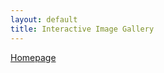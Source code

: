 ```yaml
---
layout: default
title: Interactive Image Gallery
---
```


[Homepage](./)

<div id="gallery-root">
    <!-- Gallery content will be dynamically loaded here -->
</div>

<style>
    #gallery-root {
        display: flex;
        flex-wrap: wrap;
        padding: 10px;
    }
    .gallery-image {
        margin: 5px;
        border: 2px solid #ccc;
        max-width: 200px;
        height: auto;
    }
    .directory-link {
        margin: 10px;
        cursor: pointer;
        color: blue;
    }
</style>

<script>
    document.addEventListener('DOMContentLoaded', function() {
        loadDirectory('root'); // Load root directory initially
    });

    function loadDirectory(directoryPath) {
        const galleryRoot = document.getElementById('gallery-root');
        galleryRoot.innerHTML = '';

        if (directoryPath === 'root') {
            galleryRoot.innerHTML += '<div class="directory-link" onclick="loadDirectory(\'subdir1\')">Subdirectory 1</div>';
            galleryRoot.innerHTML += '<div class="directory-link" onclick="loadDirectory(\'subdir2\')">Subdirectory 2</div>';
        } else if (directoryPath === 'subdir1') {
            galleryRoot.innerHTML += '<img class="gallery-image" src="https://drive.google.com/uc?export=view&id=YOUR_IMAGE_ID_1" alt="Image 1">';
            galleryRoot.innerHTML += '<img class="gallery-image" src="https://drive.google.com/uc?export=view&id=YOUR_IMAGE_ID_2" alt="Image 2">';
            galleryRoot.innerHTML += '<div class="directory-link" onclick="loadDirectory(\'root\')">Back to Root</div>';
        } else if (directoryPath === 'subdir2') {
            galleryRoot.innerHTML += '<img class="gallery-image" src="https://drive.google.com/uc?export=view&id=YOUR_IMAGE_ID_3" alt="Image 3">';
            galleryRoot.innerHTML += '<img class="gallery-image" src="https://drive.google.com/uc?export=view&id=YOUR_IMAGE_ID_4" alt="Image 4">';
            galleryRoot.innerHTML += '<div class="directory-link" onclick="loadDirectory(\'root\')">Back to Root</div>';
        }
        // Add more conditions for other subdirectories
    }
</script>
